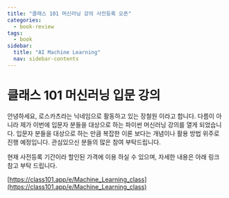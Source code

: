 ```yaml
---
title: "클래스 101 머신러닝 강의 사전등록 오픈"
categories:
  - book-review
tags:
  - book
sidebar:
  title: "AI Machine Learning"
  nav: sidebar-contents
---
```


# 클래스 101 머신러닝 입문 강의 

안녕하세요, 로스카츠라는 닉네임으로 활동하고 있는 장철원 이라고 합니다. 
다름이 아니라 제가 이번에 입문자 분들을 대상으로 하는 파이썬 머신러닝 강의를 열게 되었습니다. 
입문자 분들을 대상으로 하는 만큼 복잡한 이론 보다는 개념이나 활용 방법 위주로 진행 예정입니다.
관심있으신 분들의 많은 참여 부탁드립니다.

현재 사전등록 기간이라 할인된 가격에 이용 하실 수 있으며, 
자세한 내용은 아래 링크 참고 부탁 드립니다.

[https://class101.app/e/Machine_Learning_class](https://class101.app/e/Machine_Learning_class)
